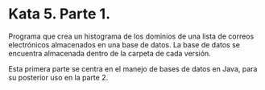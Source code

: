 # Kata 5. Parte 1.

Programa que crea un histograma de los dominios de una lista de correos electrónicos almacenados en una base de datos. La base de datos se encuentra almacenada dentro de la carpeta de cada versión.

Esta primera parte se centra en el manejo de bases de datos en Java, para su posterior uso en la parte 2.
